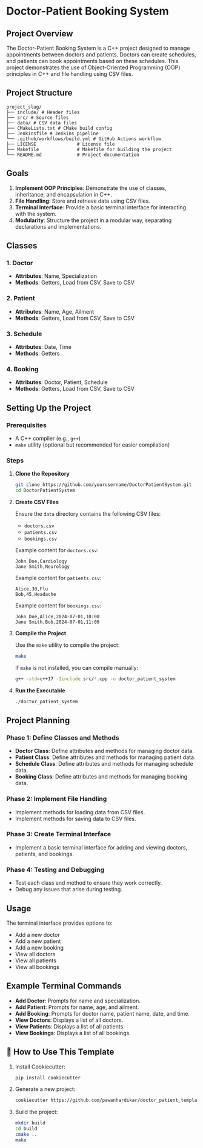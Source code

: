 # Doctor-Patient Booking System

## Project Overview

The Doctor-Patient Booking System is a C++ project designed to manage appointments between doctors and patients. Doctors can create schedules, and patients can book appointments based on these schedules. This project demonstrates the use of Object-Oriented Programming (OOP) principles in C++ and file handling using CSV files.


## Project Structure

```
project_slug/
├── include/ # Header files
├── src/ # Source files
├── data/ # CSV data files
├── CMakeLists.txt # CMake build config
├── Jenkinsfile # Jenkins pipeline
└── .github/workflows/build.yml # GitHub Actions workflow
├── LICENSE               # License file
├── Makefile              # Makefile for building the project
└── README.md             # Project documentation
```

## Goals

1. **Implement OOP Principles**: Demonstrate the use of classes, inheritance, and encapsulation in C++.
2. **File Handling**: Store and retrieve data using CSV files.
3. **Terminal Interface**: Provide a basic terminal interface for interacting with the system.
4. **Modularity**: Structure the project in a modular way, separating declarations and implementations.

## Classes

### 1. Doctor
- **Attributes**: Name, Specialization
- **Methods**: Getters, Load from CSV, Save to CSV

### 2. Patient
- **Attributes**: Name, Age, Ailment
- **Methods**: Getters, Load from CSV, Save to CSV

### 3. Schedule
- **Attributes**: Date, Time
- **Methods**: Getters

### 4. Booking
- **Attributes**: Doctor, Patient, Schedule
- **Methods**: Getters, Load from CSV, Save to CSV

## Setting Up the Project

### Prerequisites

- A C++ compiler (e.g., `g++`)
- `make` utility (optional but recommended for easier compilation)

### Steps

1. **Clone the Repository**

   ```sh
   git clone https://github.com/yourusername/DoctorPatientSystem.git
   cd DoctorPatientSystem
   ```

2. **Create CSV Files**

   Ensure the `data` directory contains the following CSV files:

   - `doctors.csv`
   - `patients.csv`
   - `bookings.csv`

   Example content for `doctors.csv`:

   ```
   John Doe,Cardiology
   Jane Smith,Neurology
   ```

   Example content for `patients.csv`:

   ```
   Alice,30,Flu
   Bob,45,Headache
   ```

   Example content for `bookings.csv`:

   ```
   John Doe,Alice,2024-07-01,10:00
   Jane Smith,Bob,2024-07-01,11:00
   ```

3. **Compile the Project**

   Use the `make` utility to compile the project:

   ```sh
   make
   ```

   If `make` is not installed, you can compile manually:

   ```sh
   g++ -std=c++17 -Iinclude src/*.cpp -o doctor_patient_system
   ```

4. **Run the Executable**

   ```sh
   ./doctor_patient_system
   ```

## Project Planning

### Phase 1: Define Classes and Methods

- **Doctor Class**: Define attributes and methods for managing doctor data.
- **Patient Class**: Define attributes and methods for managing patient data.
- **Schedule Class**: Define attributes and methods for managing schedule data.
- **Booking Class**: Define attributes and methods for managing booking data.

### Phase 2: Implement File Handling

- Implement methods for loading data from CSV files.
- Implement methods for saving data to CSV files.

### Phase 3: Create Terminal Interface

- Implement a basic terminal interface for adding and viewing doctors, patients, and bookings.

### Phase 4: Testing and Debugging

- Test each class and method to ensure they work correctly.
- Debug any issues that arise during testing.

## Usage

The terminal interface provides options to:

- Add a new doctor
- Add a new patient
- Add a new booking
- View all doctors
- View all patients
- View all bookings

## Example Terminal Commands

- **Add Doctor**: Prompts for name and specialization.
- **Add Patient**: Prompts for name, age, and ailment.
- **Add Booking**: Prompts for doctor name, patient name, date, and time.
- **View Doctors**: Displays a list of all doctors.
- **View Patients**: Displays a list of all patients.
- **View Bookings**: Displays a list of all bookings.

## 🚀 How to Use This Template

1. Install Cookiecutter:
   ```bash
   pip install cookiecutter

2. Generate a new project:
   ```bash
   cookiecutter https://github.com/pawanhardikar/doctor_patient_template.git

3. Build the project:
   ```bash
   mkdir build
   cd build
   cmake ..
   make

